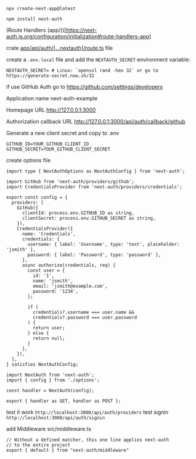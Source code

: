 ```
npx create-next-app@latest
```

```
npm install next-auth
```

(Route Handlers (app/))[https://next-auth.js.org/configuration/initialization#route-handlers-app]

crate [app/api/auth/[...nextauth]/route.ts](./src/app/api/auth/[...nextauth]/route.ts) file

create a `.env.local` file and add the `NEXTAUTH_SECRET` environment variable:

```title=".env.local"
NEXTAUTH_SECRET= # Linux: `openssl rand -hex 32` or go to https://generate-secret.now.sh/32
```

if use GitHub Auth go to https://github.com/settings/developers

Application name
next-auth-example

Homepage URL
http://127.0.0.1:3000

Authorization callback URL
http://127.0.0.1:3000/api/auth/callback/github

Generate a new client secret and copy to .env

```title=".env.local"
GITHUB_ID=YOUR_GITHUB_CLIENT_ID
GITHUB_SECRET=YOUR_GITHUB_CLIENT_SECRET
```

create options file

```title="app/api/auth/[...nextauth]/options.ts"
import type { NextAuthOptions as NextAuthConfig } from 'next-auth';

import GitHub from 'next-auth/providers/github';
import CredentialsProvider from 'next-auth/providers/credentials';

export const config = {
  providers: [
    GitHub({
      clientId: process.env.GITHUB_ID as string,
      clientSecret: process.env.GITHUB_SECRET as string,
    }),
    CredentialsProvider({
      name: 'Credentials',
      credentials: {
        username: { label: 'Username', type: 'text', placeholder: 'jsmith' },
        password: { label: 'Password', type: 'password' },
      },
      async authorize(credentials, req) {
        const user = {
          id: '1',
          name: 'jsmith',
          email: 'jsmith@example.com',
          password: '1234',
        };

        if (
          credentials?.username === user.name &&
          credentials?.password === user.password
        ) {
          return user;
        } else {
          return null;
        }
      },
    }),
  ],
} satisfies NextAuthConfig;
```

```title="app/api/auth/[...nextauth]/routs.ts"
import NextAuth from 'next-auth';
import { config } from './options';

const handler = NextAuth(config);

export { handler as GET, handler as POST };
```

test it work `http://localhost:3000/api/auth/providers`
test signin `http://localhost:3000/api/auth/signin`

add Middleware src/middleware.ts

```title="middleware.ts"
// Without a defined matcher, this one line applies next-auth
// to the entire project
export { default } from "next-auth/middleware"
```
